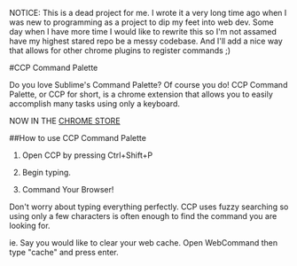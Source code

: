 NOTICE: This is a dead project for me.  I wrote it a very long time ago when I was new to programming as a project to dip my feet into web dev.  Some day when I have more time I would like to rewrite this so I'm not assamed have my highest stared repo be a messy codebase.  And I'll add a nice way that allows for other chrome plugins to register commands ;)

#CCP Command Palette

Do you love Sublime's Command Palette? Of course you do! CCP Command Palette, or CCP for short, is a chrome extension that allows you to easily accomplish many tasks using only a keyboard.

NOW IN THE [CHROME STORE](https://chrome.google.com/webstore/detail/chrome-command-palette/cofhcenpbdpcjghambdchdmdlapaiddh)

##How to use CCP Command Palette

1) Open CCP by pressing Ctrl+Shift+P

2) Begin typing.

3) Command Your Browser!

Don't worry about typing everything perfectly. CCP uses fuzzy searching so using only a few characters is often enough to find the command you are looking for.

ie. Say you would like to clear your web cache. Open WebCommand then type "cache" and press enter.
